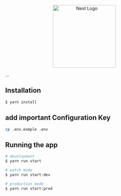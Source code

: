 <p align="center">
  <a href="http://nestjs.com/" target="blank"><img src="https://nestjs.com/img/logo-small.svg" width="200" alt="Nest Logo" /></a>
</p>
...

## Installation

```bash
$ yarn install
```

## add important Configuration Key

```bash
cp .env.exmple .env
```

## Running the app

```bash
# development
$ yarn run start

# watch mode
$ yarn run start:dev

# production mode
$ yarn run start:prod
```
